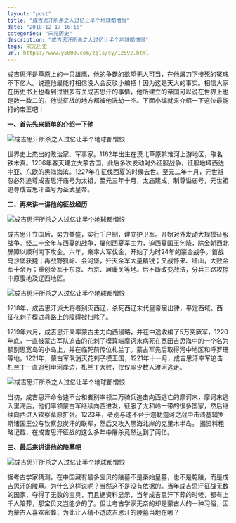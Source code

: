 ```yaml
---
layout: "post"
title: "成吉思汗所杀之人过亿让半个地球都憎恨"
date: "2018-12-17 16:15"
categories: "宋元历史"
description: "成吉思汗所杀之人过亿让半个地球都憎恨"
tags: 宋元历史
url: https://www.y5000.com/zgls/sy/12592.html
---
```






成吉思汗是草原上的一只雄鹰，他的争霸的欲望无人可当，在他屠刀下惨死的冤魂不下亿人。说道他最能打相信没人会反驳小编把！因为这是天大的事实。相信大家在历史书上也看到过很多有关成吉思汗的事情，他所建立的帝国可以说在世界上也是数一数二的，他说征战的地方都被他洗劫一空。下面小编就来介绍一下这位最能打的帝王吧！

**一、首先先来简单的介绍一下他**

![成吉思汗所杀之人过亿让半个地球都憎恨](/uploads/allimg/170207/6-1F20GK1224J.JPG)

世界史上杰出的政治家、军事家。1162年出生在漠北草原斡难河上游地区，取名铁木真。1206年春天建立大蒙古国，此后多次发动对外征服战争，征服地域西达中亚、东欧的黑海海滨。1227年在征伐西夏的时候去世。至元二年十月，元世祖忽必烈追尊成吉思汗庙号为太祖，至元三年十月，太庙建成，制尊谥庙号，元世祖追尊成吉思汗谥号为圣武皇帝。

**二、再来讲一讲他的征战经历**

![成吉思汗所杀之人过亿让半个地球都憎恨](/uploads/allimg/170207/6-1F20GK15J63.JPG)

成吉思汗立国后，势力益盛，实行千户制，建立护卫军。开始对外发动大规模征服战争。经二十余年与西夏的战争，屡创西夏军主力，迫西夏国王乞降，除金朝西北屏障以顺利南下攻金。六年，亲率大军伐金，开始了为时24年的蒙金战争。首战乌沙堡获捷；再战野狐岭、会河堡，歼灭金军大量精锐；又战怀来、缙山，大败金军十余万；重创金军于东京、西京、居庸关等地。后不断改变战法，分兵三路攻掠中原腹地及辽西地区。

![成吉思汗所杀之人过亿让半个地球都憎恨](/uploads/allimg/170207/6-1F20GK23K41.JPG)

1218年，成吉思汗派大将者别灭西辽，杀死西辽末代皇帝屈出律，平定西域。西征花剌子模进兵路上的障碍被扫除了。

1219年六月，成吉思汗亲率蒙古主力向西侵略，并在中途收编了5万突厥军，1220年底，一直被蒙古军队追击的花剌子模算端摩诃末病死在宽田吉思海中的一个名为额别思宽岛的小岛上，并在临死前传位札兰丁。蒙古军先后取得河中地区和呼罗珊等地，1221年，蒙古军队消灭花剌子模王国，1221年十一月，成吉思汗率军追击札兰丁一直追到申河岸边，札兰丁大败，仅仅率少数人渡河逃走。

![成吉思汗所杀之人过亿让半个地球都憎恨](/uploads/allimg/170207/6-1F20GK310549.JPG)

当初，成吉思汗命令速不台和者别率领二万骑兵追击向西逃亡的摩诃末，摩诃末逃入里海后，他们率领蒙古军继续向西进发，征服了太和岭一带的很多国家，然后继续向西进入钦察草原扩张。1223年，者别与速不台于迦勒迦河之战中击溃基辅罗斯诸国王公与钦察忽炭汗的联军，然后又攻入黑海北岸的克里木半岛。
据资料粗略记载，在成吉思汗征战的这么多年中屠杀竟然达到了两亿。

**三、最后来讲讲他的陵墓吧**

![成吉思汗所杀之人过亿让半个地球都憎恨](/uploads/allimg/170207/6-1F20GK403U3.JPG)

据考古学家猜测，在中国藏有最多宝贝的陵墓不是秦始皇墓，也不是乾陵，而是成吉思汗的陵墓。为什么这样说呢？当然这不是没有依据的。当年成吉思汗征战无数的国家，夺得了无数的宝贝，而且据资料显示，当年成吉思汗下葬的时候，都有上千人陪葬，那宝贝又岂能少的了。但让考古学家无奈的却是蒙古人的一种习俗，因为蒙古人喜欢密葬，为此让人猜不透成吉思汗的陵墓当地在哪？
